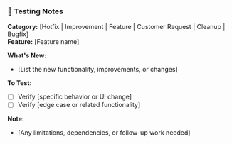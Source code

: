 ### 🧪 Testing Notes

**Category:** [Hotfix | Improvement | Feature | Customer Request | Cleanup | Bugfix]  
**Feature:** [Feature name]

**What's New:**
- [List the new functionality, improvements, or changes]

**To Test:**
- [ ] Verify [specific behavior or UI change]
- [ ] Verify [edge case or related functionality]

**Note:**
- [Any limitations, dependencies, or follow-up work needed]
 